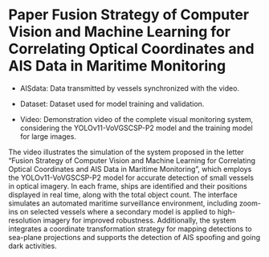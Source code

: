 # Paper Fusion Strategy of Computer Vision and Machine Learning for Correlating Optical Coordinates and AIS Data in Maritime Monitoring

- AISdata: Data transmitted by vessels synchronized with the video.

- Dataset: Dataset used for model training and validation.

- Video: Demonstration video of the complete visual monitoring system, considering the YOLOv11-VoVGSCSP-P2 model and the training model for large images.

The video illustrates the simulation of the system proposed in the letter “Fusion Strategy of Computer Vision and Machine Learning for Correlating Optical Coordinates and AIS Data in Maritime Monitoring”, which employs the YOLOv11-VoVGSCSP-P2 model for accurate detection of small vessels in optical imagery. In each frame, ships are identified and their positions displayed in real time, along with the total object count. The interface simulates an automated maritime surveillance environment, including zoom-ins on selected vessels where a secondary model is applied to high-resolution imagery for improved robustness. Additionally, the system integrates a coordinate transformation strategy for mapping detections to sea-plane projections and supports the detection of AIS spoofing and going dark activities.
